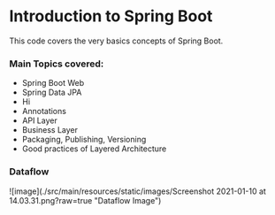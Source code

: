 # Introduction to Spring Boot

This code covers the very basics concepts of Spring Boot.

### Main Topics covered:
* Spring Boot Web
* Spring Data JPA
* Hi
* Annotations
* API Layer
* Business Layer
* Packaging, Publishing, Versioning
* Good practices of Layered Architecture

### Dataflow
![image](./src/main/resources/static/images/Screenshot 2021-01-10 at 14.03.31.png?raw=true "Dataflow Image")